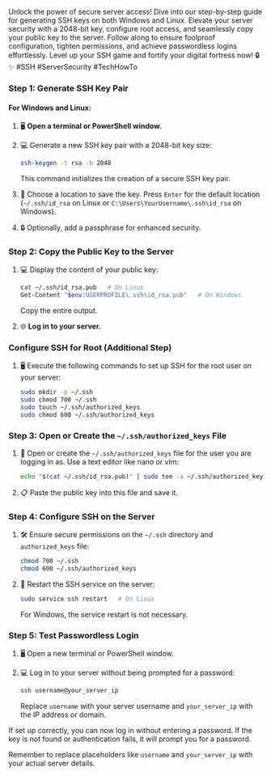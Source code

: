 Unlock the power of secure server access! Dive into our step-by-step guide for generating SSH keys on both Windows and Linux. Elevate your server security with a 2048-bit key, configure root access, and seamlessly copy your public key to the server. Follow along to ensure foolproof configuration, tighten permissions, and achieve passwordless logins effortlessly. Level up your SSH game and fortify your digital fortress now! 🔒✨ #SSH #ServerSecurity #TechHowTo

### Step 1: Generate SSH Key Pair

#### For Windows and Linux:

1. 🖥️ **Open a terminal or PowerShell window.**

2. 💻 Generate a new SSH key pair with a 2048-bit key size:
   ```bash
   ssh-keygen -t rsa -b 2048
   ```
   This command initializes the creation of a secure SSH key pair.

3. 📂 Choose a location to save the key. Press `Enter` for the default location (`~/.ssh/id_rsa` on Linux or `C:\Users\YourUsername\.ssh\id_rsa` on Windows).

4. 🔒 Optionally, add a passphrase for enhanced security.

### Step 2: Copy the Public Key to the Server

1. 💻 Display the content of your public key:
   ```bash
   cat ~/.ssh/id_rsa.pub   # On Linux
   Get-Content "$env:USERPROFILE\.ssh\id_rsa.pub"   # On Windows
   ```
   Copy the entire output.

2. 🌐 **Log in to your server.**

###  Configure SSH for Root (Additional Step)

1. 🖥️ Execute the following commands to set up SSH for the root user on your server:
   ```bash
   sudo mkdir -p ~/.ssh
   sudo chmod 700 ~/.ssh
   sudo touch ~/.ssh/authorized_keys
   sudo chmod 600 ~/.ssh/authorized_keys
   ```

### Step 3: Open or Create the `~/.ssh/authorized_keys` File

1. 📝 Open or create the `~/.ssh/authorized_keys` file for the user you are logging in as. Use a text editor like nano or vim:
   ```bash
   echo "$(cat ~/.ssh/id_rsa.pub)" | sudo tee -a ~/.ssh/authorized_keys
   ```

2. 📋 Paste the public key into this file and save it.

### Step 4: Configure SSH on the Server

1. 🛠️ Ensure secure permissions on the `~/.ssh` directory and `authorized_keys` file:
   ```bash
   chmod 700 ~/.ssh
   chmod 600 ~/.ssh/authorized_keys
   ```

2. 🔄 Restart the SSH service on the server:
   ```bash
   sudo service ssh restart   # On Linux
   ```
   For Windows, the service restart is not necessary.

### Step 5: Test Passwordless Login

1. 🖥️ Open a new terminal or PowerShell window.

2. 💻 Log in to your server without being prompted for a password:
   ```bash
   ssh username@your_server_ip
   ```
   Replace `username` with your server username and `your_server_ip` with the IP address or domain.

If set up correctly, you can now log in without entering a password. If the key is not found or authentication fails, it will prompt you for a password.

Remember to replace placeholders like `username` and `your_server_ip` with your actual server details.
